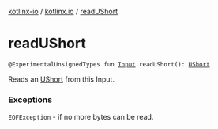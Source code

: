 [kotlinx-io](../index.md) / [kotlinx.io](index.md) / [readUShort](./read-u-short.md)

# readUShort

`@ExperimentalUnsignedTypes fun `[`Input`](-input/index.md)`.readUShort(): `[`UShort`](https://kotlinlang.org/api/latest/jvm/stdlib/kotlin/-u-short/index.html)

Reads an [UShort](https://kotlinlang.org/api/latest/jvm/stdlib/kotlin/-u-short/index.html) from this Input.

### Exceptions

`EOFException` - if no more bytes can be read.
